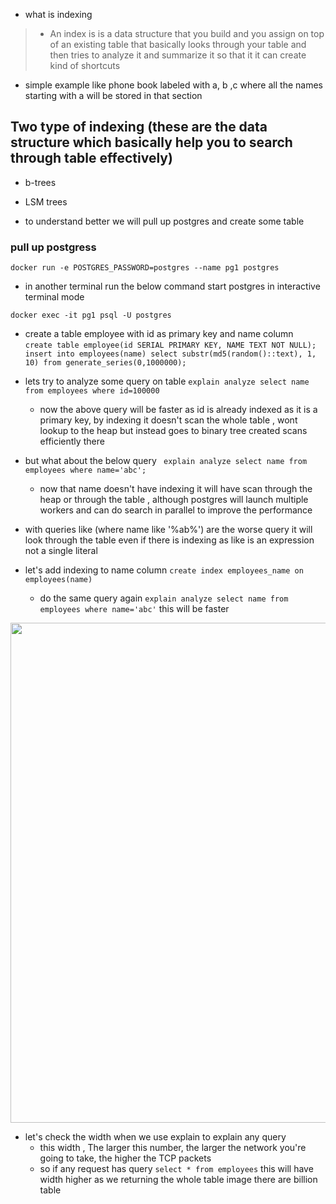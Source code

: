 - what is indexing
> - An index is is a data structure that you build and you assign on top of an existing table that basically looks through your table and then tries to analyze it and summarize it so that it it can create kind of shortcuts

- simple example like phone book labeled with a, b ,c where all the names starting with a will be stored in that section

## Two type of indexing (these are the data structure which basically help you to search through table effectively)
- b-trees
- LSM trees

-  to understand better we will pull up postgres and create some table

### pull up postgress
```
docker run -e POSTGRES_PASSWORD=postgres --name pg1 postgres
```
 - in another terminal run the below command start postgres in interactive terminal mode
```
docker exec -it pg1 psql -U postgres
```

- create a table employee with id as primary key and name column
``` create table employee(id SERIAL PRIMARY KEY, NAME TEXT NOT NULL);```
``` insert into employees(name) select substr(md5(random()::text), 1, 10) from generate_series(0,1000000);```

- lets try to analyze some query on table
``` explain analyze select name from employees where id=100000 ```
  - now the above query will be faster as id is already indexed as it is a primary key, by indexing it doesn't scan the whole table , wont lookup to the heap but instead goes to binary tree created scans efficiently there

- but what about the below query
``` explain analyze select name from employees where name='abc';```
  - now that name doesn't have indexing it will have scan through the heap or through the table , although postgres will launch multiple workers and can do search in parallel to improve the performance

- with queries like (where name like '%ab%') are the worse query it will look through the table even if there is indexing as like is an expression not a single literal

- let's add indexing to name column
``` create index employees_name on employees(name) ```
  - do the same query again ```explain analyze select name from employees where name='abc'``` this will be faster

<img width=800 hieght=300 src="https://github.com/user-attachments/assets/b85cf352-0288-410d-9b0d-0167112bb5dc">

- let's check the width when we use explain to explain any query
  - this width , The larger this number, the larger the network you're going to take, the higher the TCP packets
  - so if any request has query ```select * from employees``` this will have width higher as we returning the whole table image there are billion table
